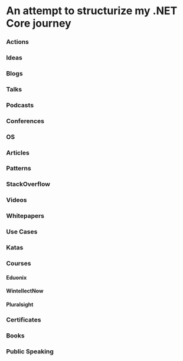 # An attempt to structurize my .NET Core journey


### Actions

### Ideas

### Blogs

### Talks

### Podcasts

### Conferences

### OS

### Articles

### Patterns 

### StackOverflow

### Videos

### Whitepapers

### Use Cases

### Katas

### Courses

#### Eduonix

#### WintellectNow

#### Pluralsight

### Certificates

### Books

### Public Speaking
